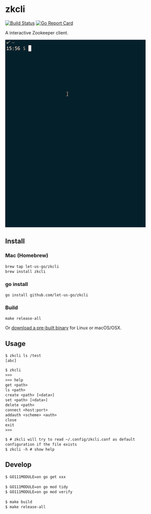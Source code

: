 # zkcli

[![Build Status](https://travis-ci.org/let-us-go/zkcli.svg?branch=master)](https://travis-ci.org/let-us-go/zkcli)
[![Go Report Card](https://goreportcard.com/badge/github.com/let-us-go/zkcli)](https://goreportcard.com/report/github.com/let-us-go/zkcli)

A interactive Zookeeper client.

![zkcli](./zkcli.gif)


## Install

### Mac (Homebrew)

```
brew tap let-us-go/zkcli
brew install zkcli
```

### go install

```
go install github.com/let-us-go/zkcli
```

### Build

```
make release-all
```

Or [download a pre-built binary](https://github.com/let-us-go/zkcli/releases) for Linux or macOS/OSX.


## Usage

```shell
$ zkcli ls /test
[abc]
```

```shell
$ zkcli
>>> 
>>> help
get <path>
ls <path>
create <path> [<data>]
set <path> [<data>]
delete <path>
connect <host:port>
addauth <scheme> <auth>
close
exit
>>>
```

```shell
$ # zkcli will try to read ~/.config/zkcli.conf as default configuration if the file exists
$ zkcli -h # show help
```


## Develop

```
$ GO111MODULE=on go get xxx

$ GO111MODULE=on go mod tidy
$ GO111MODULE=on go mod verify

$ make build
$ make release-all
```
